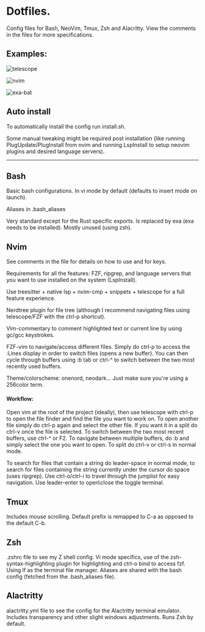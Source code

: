 # Dotfiles.


Config files for Bash, NeoVim, Tmux, Zsh and Alacritty.
View the comments in the files for more specifications.



## Examples:


![telescope](https://user-images.githubusercontent.com/39924874/160036224-b64a3aee-d09a-4adc-a640-4fa27c846bda.png)


![nvim](https://user-images.githubusercontent.com/39924874/160037643-d9ce55ee-cf80-4e58-a513-9a9d3ce8cedb.png)


![exa-bat](https://user-images.githubusercontent.com/39924874/160037655-08dd584b-b624-4321-8147-ba073f788962.png)


## Auto install


To automatically install the config run install.sh.



Some manual tweaking might be required post installation
(like running PlugUpdate/PlugInstall from nvim and running
LspInstall to setup neovim plugins and desired language servers).


---


## Bash


Basic bash configurations. In vi mode by default (defaults to insert mode on launch).


Aliases in .bash_aliases


Very standard except for the Rust specific exports. ls replaced by exa (exa needs
to be installed). Mostly unused (using zsh).


## Nvim


See comments in the file for details on how to use and for keys.


Requirements for all the features: FZF, ripgrep,
and language servers that you want to use installed on the system (LspInstall).


Use treesitter + native lsp + nvim-cmp + snippets + telescope
for a full feature experience.


Nerdtree plugin for file tree (although I recommend navigating files using telescope/FZF
with the ctrl-p shortcut).


Vim-commentary to comment highlighted text or current line by 
using gc/gcc keystrokes.


FZF-vim to navigate/access different files. Simply do ctrl-p to access the :Lines
display in order to switch files (opens a new buffer). You can then cycle through
buffers using :b tab or ctrl-^ to switch between the two most recently used
buffers.


Theme/colorscheme: onenord, neodark... Just make sure you're using a 256color term.


#### Workflow:


Open vim at the root of the project (ideally), then use
telescope with ctrl-p to open the file finder and find the file you want to work
on. To open another file simply do
ctrl-p again and select the other file. If you want it in a split do ctrl-v
once the file is selected. To switch between the two
most recent buffers, use ctrl-^ or F2.
To navigate between multiple buffers, do :b <tab> and
simply select the one you want to open. To split do ctrl-v or ctrl-s in normal mode.

To search for files that contain a string do leader-space in normal mode,
to search for files containing the string currently under the cursor do space
(uses ripgrep).
Use ctrl-o/ctrl-i to travel through the jumplist for easy
navigation.
Use leader-enter to open\close the toggle terminal.


## Tmux


Includes mouse scrolling. Default prefix is remapped to C-a as 
opposed to the default C-b.


## Zsh


.zshrc file to see my Z shell config.
Vi mode specifics, use of the zsh-syntax-highlighting plugin 
for highlighting and ctrl-o bind to access fzf. Using lf
as the terminal file manager. Aliases are
shared with the bash config (fetched from
the .bash_aliases file).


## Alactritty


alactritty.yml file to see the config for the
Alactritty terminal emulator. Includes transparency and 
other slight windows adjustments. Runs Zsh by default.
